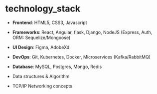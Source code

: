 # technology_stack

- **Frontend**: HTML5, CSS3, Javascript
- **Frameworks**: React, Angular, flask, Django, NodeJS (Express, Auth, ORM: Sequelize/Mongoose)
- **UI Design**: Figma, AdobeXd
- **DevOps**: Git, Kubernetes, Docker, Microservices (Kafka/RabbitMQ)
- **Database**: MySQL, Postgres, Mongo, Redis

- Data structures & Algorithm
- TCP/IP Networking concepts
